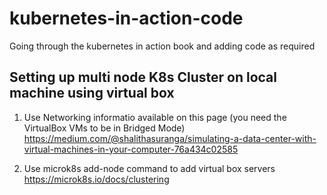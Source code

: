 # kubernetes-in-action-code
Going through the kubernetes in action book and adding code as required



## Setting up multi node K8s Cluster on local machine using virtual box

1. Use Networking informatio available on this page (you need the VirtualBox VMs to be in Bridged Mode)
https://medium.com/@shalithasuranga/simulating-a-data-center-with-virtual-machines-in-your-computer-76a434c02585

2. Use microk8s add-node command to add virtual box servers
https://microk8s.io/docs/clustering

